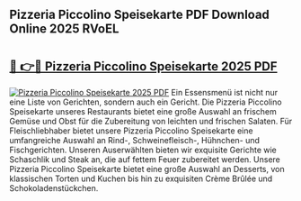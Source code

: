 ## Pizzeria Piccolino Speisekarte PDF Download Online 2025 RVoEL

# <h2><a href="http://gcb9m2.nevu.top/?p=Pizzeria+Piccolino+Speisekarte">🔗 👉🔴 Pizzeria Piccolino Speisekarte 2025 PDF</a></h2>

[![Pizzeria Piccolino Speisekarte 2025 PDF](https://i.imgur.com/dBaPXMq.png)](http://gcb9m2.nevu.top/?p=Pizzeria+Piccolino+Speisekarte)
Ein Essensmenü ist nicht nur eine Liste von Gerichten, sondern auch ein Gericht. Die Pizzeria Piccolino Speisekarte unseres Restaurants bietet eine große Auswahl an frischem Gemüse und Obst für die Zubereitung von leichten und frischen Salaten. Für Fleischliebhaber bietet unsere Pizzeria Piccolino Speisekarte eine umfangreiche Auswahl an Rind-, Schweinefleisch-, Hühnchen- und Fischgerichten. Unseren Auserwählten bieten wir exquisite Gerichte wie Schaschlik und Steak an, die auf fettem Feuer zubereitet werden. Unsere Pizzeria Piccolino Speisekarte bietet eine große Auswahl an Desserts, von klassischen Torten und Kuchen bis hin zu exquisiten Crème Brûlée und Schokoladenstückchen.
